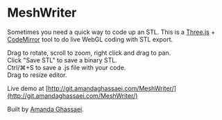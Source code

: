 # MeshWriter

Sometimes you need a quick way to code up an STL. This is a [Three.js](https://threejs.org/) + [CodeMirror](https://codemirror.net/) tool to do live WebGL coding with STL export.  

Drag to rotate, scroll to zoom, right click and drag to pan.  
Click "Save STL" to save a binary STL.  
Ctrl/⌘+S to save a .js file with your code.  
Drag to resize editor.  

Live demo at [http://git.amandaghassaei.com/MeshWriter/](http://git.amandaghassaei.com/MeshWriter/)  

Built by [Amanda Ghassaei](http://www.amandaghassaei.com/). 
